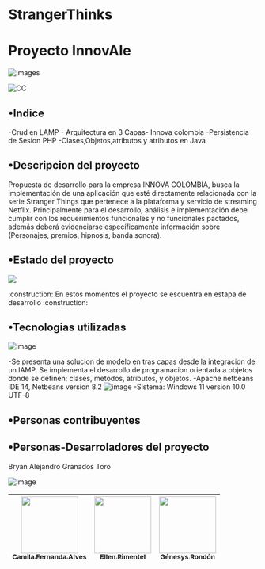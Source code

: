 # StrangerThinks
<h1>Proyecto InnovAle </h1>
 
 
 
![images](https://user-images.githubusercontent.com/114112009/191872906-1b3d514b-faaf-41b1-997c-2c87feb90f09.jpg)

![CC](https://user-images.githubusercontent.com/114112009/191873367-f35168fd-dd69-4b8d-a2ca-9bb31cded7f9.png)

<h2>•Indice </h2>
-Crud en LAMP - Arquitectura en 3 Capas- Innova colombia 
-Persistencia de Sesion PHP
-Clases,Objetos,atributos y atributos en Java

<h2>•Descripcion del proyecto</h2>
Propuesta de desarrollo para la empresa INNOVA COLOMBIA, busca la implementación de una aplicación que esté directamente relacionada con la serie Stranger Things que pertenece a la plataforma y servicio de streaming Netflix. Principalmente para el desarrollo, análisis e implementación debe cumplir con los requerimientos funcionales y no funcionales pactados, además deberá evidenciarse específicamente información sobre (Personajes, premios, hipnosis, banda sonora).

<h2>•Estado del proyecto</h2>
<p align="left">
   <img src="https://img.shields.io/badge/STATUS-EN%20DESAROLLO-green">
   </p>
:construction: En estos momentos el proyecto se escuentra en estapa de desarrollo :construction:

<h2>•Tecnologias utilizadas</h2>

![image](https://user-images.githubusercontent.com/114112009/191884649-a5c8f671-2f73-4e95-957b-e537bf61c8a2.png)

-Se presenta una solucion de modelo en tras capas desde la integracion de un lAMP. Se implementa el desarrollo de programacion orientada a objetos donde se definen: clases, metodos, atributos, y objetos.
-Apache netbeans IDE 14, Netbeans version 8.2
![image](https://user-images.githubusercontent.com/114112009/191884578-6156403d-2e34-49e0-9fc8-ae360e08c832.png)
-Sistema: Windows 11 version 10.0 UTF-8

<h2>•Personas contribuyentes</h2>


<h2>•Personas-Desarroladores del proyecto</h2>
Bryan Alejandro Granados Toro

![image](https://user-images.githubusercontent.com/114112009/191886118-5fa795a3-0868-4ca6-a9f0-f9c34dd8af35.png)


[<img src="https://avatars.githubusercontent.com/u/37356058?v=4" width=115><br><sub>Camila Fernanda Alves</sub>](https://github.com/camilafernanda) |  [<img src="https://avatars.githubusercontent.com/u/71970858?v=4" width=115><br><sub>Ellen Pimentel</sub>]([https://github.com/guilhermeonrails](https://github.com/ellenpimentel)) |  [<img src="https://avatars.githubusercontent.com/u/91544872?v=4" width=115><br><sub>Génesys Rondón</sub>](https://github.com/genesysaluralatam) |
| :---: | :---: | :---: |




